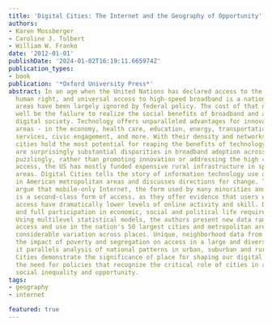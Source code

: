 ```yaml
---
title: 'Digital Cities: The Internet and the Geography of Opportunity'
authors:
- Karen Mossberger
- Caroline J. Tolbert
- William W. Franko
date: '2012-01-01'
publishDate: '2024-01-02T16:19:11.665974Z'
publication_types:
- book
publication: '*Oxford University Press*'
abstract: In an age when the United Nations has declared access to the Internet a
  human right, and universal access to high-speed broadband is a national goal, urban
  areas have been largely ignored by federal policy. The cost of that neglect may
  well be the failure to realize the social benefits of broadband and a broadly-connected
  digital society. Technology offers unparalleled advantages for innovation in urban
  areas - in the economy, health care, education, energy, transportation, government
  services, civic engagement, and more. With their density and networks of activity,
  cities hold the most potential for reaping the benefits of technology. But there
  are surprisingly substantial disparities in broadband adoption across cities. More
  puzzlingly, rather than promoting innovation or addressing the high cost of broadband
  access, the US has mostly funded expensive rural infrastructure in sparsely-populated
  areas. Digital Cities tells the story of information technology use and inequality
  in American metropolitan areas and discusses directions for change. The authors
  argue that mobile-only Internet, the form used by many minorities and urban poor,
  is a second-class form of access, as they offer evidence that users with such limited
  access have dramatically lower levels of online activity and skill. Digital citizenship
  and full participation in economic, social and political life requires home access.
  Using multilevel statistical models, the authors present new data ranking broadband
  access and use in the nation's 50 largest cities and metropolitan areas, showing
  considerable variation across places. Unique, neighborhood data from Chicago examines
  the impact of poverty and segregation on access in a large and diverse city, and
  it parallels analysis of national patterns in urban, suburban and rural areas. Digital
  Cities demonstrate the significance of place for shaping our digital future and
  the need for policies that recognize the critical role of cities in addressing both
  social inequality and opportunity.
tags:
- geography
- internet

featured: true
---
```

